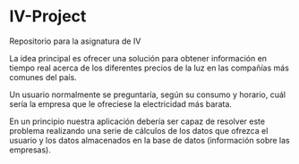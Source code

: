 # IV-Project
Repositorio para la asignatura de IV

La idea principal es ofrecer una solución para obtener información en tiempo real acerca de los diferentes precios de la luz en las compañías más comunes del país.

Un usuario normalmente se preguntaría, según su consumo y horario, cuál sería la empresa que le ofreciese la electricidad más barata.

En un principio nuestra aplicación debería ser capaz de resolver este problema realizando una serie de cálculos de los datos que ofrezca el usuario y los datos almacenados en la base de datos (información sobre las empresas).